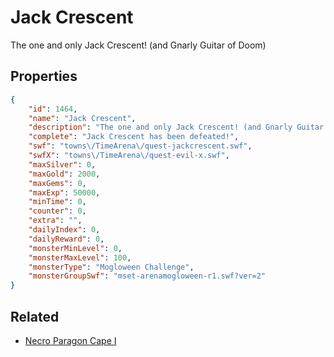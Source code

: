 # Jack Crescent

The one and only Jack Crescent! (and Gnarly Guitar of Doom)

## Properties

```json
{
    "id": 1464,
    "name": "Jack Crescent",
    "description": "The one and only Jack Crescent! (and Gnarly Guitar of Doom)",
    "complete": "Jack Crescent has been defeated!",
    "swf": "towns\/TimeArena\/quest-jackcrescent.swf",
    "swfX": "towns\/TimeArena\/quest-evil-x.swf",
    "maxSilver": 0,
    "maxGold": 2000,
    "maxGems": 0,
    "maxExp": 50000,
    "minTime": 0,
    "counter": 0,
    "extra": "",
    "dailyIndex": 0,
    "dailyReward": 0,
    "monsterMinLevel": 0,
    "monsterMaxLevel": 100,
    "monsterType": "Mogloween Challenge",
    "monsterGroupSwf": "mset-arenamogloween-r1.swf?ver=2"
}
```

## Related

- [Necro Paragon Cape I](../items/17692-necro-paragon-cape-i.md)

